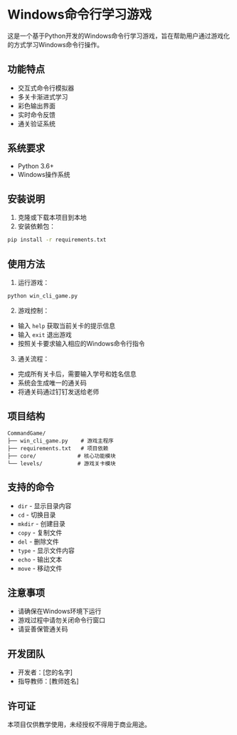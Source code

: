 # Windows命令行学习游戏

这是一个基于Python开发的Windows命令行学习游戏，旨在帮助用户通过游戏化的方式学习Windows命令行操作。

## 功能特点

- 交互式命令行模拟器
- 多关卡渐进式学习
- 彩色输出界面
- 实时命令反馈
- 通关验证系统

## 系统要求

- Python 3.6+
- Windows操作系统

## 安装说明

1. 克隆或下载本项目到本地
2. 安装依赖包：
```bash
pip install -r requirements.txt
```

## 使用方法

1. 运行游戏：
```bash
python win_cli_game.py
```

2. 游戏控制：
- 输入 `help` 获取当前关卡的提示信息
- 输入 `exit` 退出游戏
- 按照关卡要求输入相应的Windows命令行指令

3. 通关流程：
- 完成所有关卡后，需要输入学号和姓名信息
- 系统会生成唯一的通关码
- 将通关码通过钉钉发送给老师

## 项目结构

```
CommandGame/
├── win_cli_game.py    # 游戏主程序
├── requirements.txt   # 项目依赖
├── core/             # 核心功能模块
└── levels/           # 游戏关卡模块
```

## 支持的命令

- `dir` - 显示目录内容
- `cd` - 切换目录
- `mkdir` - 创建目录
- `copy` - 复制文件
- `del` - 删除文件
- `type` - 显示文件内容
- `echo` - 输出文本
- `move` - 移动文件

## 注意事项

- 请确保在Windows环境下运行
- 游戏过程中请勿关闭命令行窗口
- 请妥善保管通关码

## 开发团队

- 开发者：[您的名字]
- 指导教师：[教师姓名]

## 许可证

本项目仅供教学使用，未经授权不得用于商业用途。 
